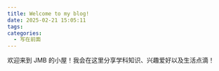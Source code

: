 ```yaml
---
title: Welcome to my blog!
date: 2025-02-21 15:05:11
tags:
categories:
  - 写在前面
---
```


欢迎来到 JMB 的小屋！我会在这里分享学科知识、兴趣爱好以及生活点滴！
